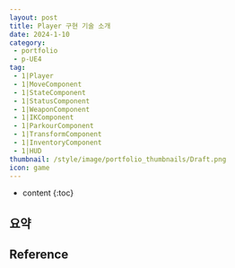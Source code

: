 ```yaml
---
layout: post
title: Player 구현 기술 소개
date: 2024-1-10
category: 
 - portfolio
 - p-UE4
tag:
 - 1|Player
 - 1|MoveComponent
 - 1|StateComponent
 - 1|StatusComponent
 - 1|WeaponComponent
 - 1|IKComponent
 - 1|ParkourComponent
 - 1|TransformComponent
 - 1|InventoryComponent
 - 1|HUD
thumbnail: /style/image/portfolio_thumbnails/Draft.png
icon: game
---
```


* content
{:toc}

## 요약

## 

## 

## 

## Reference
